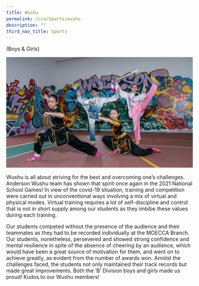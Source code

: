 ```yaml
---
title: Wushu
permalink: /cca/Sports/wushu
description: ""
third_nav_title: Sports
---
```

(Boys & Girls)

![](/images/IMG-0210_Wushu.jpg)

Wushu is all about striving for the best and overcoming one’s challenges.  Anderson Wushu team has shown that spirit once again in the 2021 National School Games! In view of the covid-19 situation, training and competition were carried out in unconventional ways involving a mix of virtual and physical modes. Virtual training requires a lot of self-discipline and control that is not in short supply among our students as they imbibe these values during each training. 

Our students competed without the presence of the audience and their teammates as they had to be recorded individually at the MOECCA Branch. Our students, nonetheless, persevered and showed strong confidence and mental resilience in spite of the absence of cheering by an audience, which would have been a great source of motivation for them, and went on to achieve greatly, as evident from the number of awards won. Amidst the challenges faced, the students not only maintained their track records but made great improvements. Both the ‘B’ Division boys and girls made us proud! Kudos to our Wushu members!